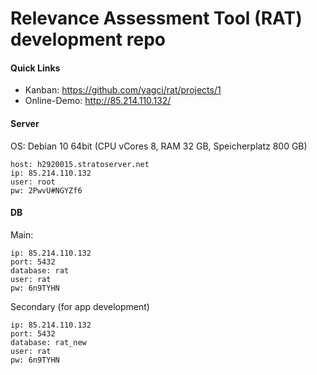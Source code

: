 # Relevance Assessment Tool (RAT) development repo

#### Quick Links
- Kanban: https://github.com/yagci/rat/projects/1
- Online-Demo: http://85.214.110.132/

#### Server
OS: Debian 10 64bit (CPU vCores 8, RAM 32 GB, Speicherplatz 800 GB)

```
host: h2920015.stratoserver.net  
ip: 85.214.110.132
user: root  
pw: 2PwvU#NGYZf6
```
#### DB

Main:
```
ip: 85.214.110.132
port: 5432
database: rat
user: rat
pw: 6n9TYHN
```
Secondary (for app development)
```
ip: 85.214.110.132
port: 5432
database: rat_new
user: rat
pw: 6n9TYHN
```
